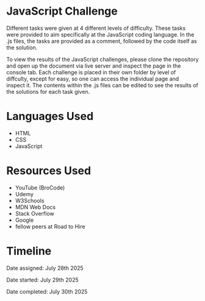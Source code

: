 # JavaScript Challenge

Different tasks were given at 4 different levels of difficulty. These tasks were provided to aim specifically at the JavaScript coding language. In the .js files, the tasks are provided as a comment, followed by the code itself as the solution.

To view the results of the JavaScript challenges, please clone the repository and open up the document via live server and inspect the page in the console tab. Each challenge is placed in their own folder by level of diffculty, except for easy, so one can access the individual page and inspect it. The contents within the .js files can be edited to see the results of the solutions for each task given.

# Languages Used

- HTML
- CSS
- JavaScript

# Resources Used

- YouTube (BroCode)
- Udemy
- W3Schools
- MDN Web Docs
- Stack Overflow
- Google
- fellow peers at Road to Hire

# Timeline

Date assigned: July 28th 2025

Date started: July 29th 2025

Date completed: July 30th 2025

